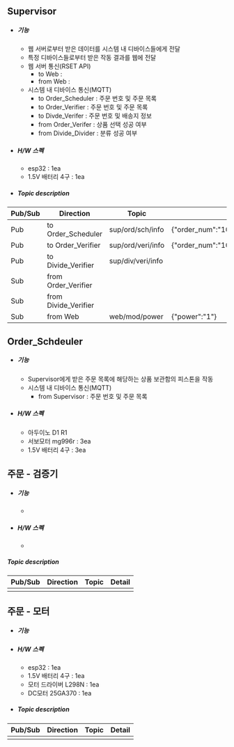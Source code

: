 ## Supervisor
- ##### 기능
	-  웹 서버로부터 받은 데이터를 시스템 내 디바이스들에게 전달
	-  특정 디바이스들로부터 받은 작동 결과를 웹에 전달
	-  웹 서버 통신(RSET API)
		- to Web :
		- from Web :
	-  시스템 내 디바이스 통신(MQTT)
		- to Order_Scheduler : 주문 번호 및 주문 목록
		- to Order_Verifier : 주문 번호 및 주문 목록
		- to Divde_Verifer : 주문 번호 및 배송지 정보
		- from Order_Verifer : 상품 선택 성공 여부
		- from Divide_Divider : 분류 성공 여부
		
- ##### H/W 스펙
	- esp32 : 1ea
	- 1.5V 배터리 4구  : 1ea

- ##### Topic description
|Pub/Sub|Direction|Topic|Detail|
|----------|----------|----------|----------|
|Pub|to Order_Scheduler|sup/ord/sch/info|{"order_num":"1001","productA":"1","productB":"2","productC":"0"}|
|Pub|to Order_Verifier|sup/ord/veri/info|{"order_num":"1001","productA":"1","productB":"2","productC":"0"}|
|Pub|to Divide_Verifier|sup/div/veri/info||
|Sub|from Order_Verifier|||
|Sub|from Divide_Verifier|||
|Sub|from Web|web/mod/power|{"power":"1"}|


## Order_Schdeuler
- ##### 기능
	- Supervisor에게 받은 주문 목록에 해당하는 상품 보관함의 피스톤을 작동
	- 시스템 내 디바이스 통신(MQTT)
		- from Supervisor : 주문 번호 및 주문 목록
- ##### H/W 스펙
	- 아두이노 D1 R1
	- 서보모터 mg996r : 3ea
	- 1.5V 배터리 4구 : 3ea
## 주문 - 검증기
- ##### 기능
	- 
- ##### H/W 스펙
	- 
##### Topic description
|Pub/Sub|Direction|Topic|Detail|
|----------|----------|----------|----------|
|||||


## 주문 - 모터
- ##### 기능

- ##### H/W 스펙
	-  esp32 : 1ea
	-  1.5V 배터리 4구 : 1ea
	-  모터 드라이버 L298N : 1ea
	-  DC모터 25GA370 : 1ea

- ##### Topic description
|Pub/Sub|Direction|Topic|Detail|
|----------|----------|----------|----------|
|||||

